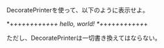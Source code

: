 
DecoratePrinterを使って、以下のように表示せよ。

\*+*+*+*+*+*+*+*+*+*+*+*+
hello, world!
\*+*+*+*+*+*+*+*+*+*+*+*+

ただし、DecoratePrinterは一切書き換えてはならない。
